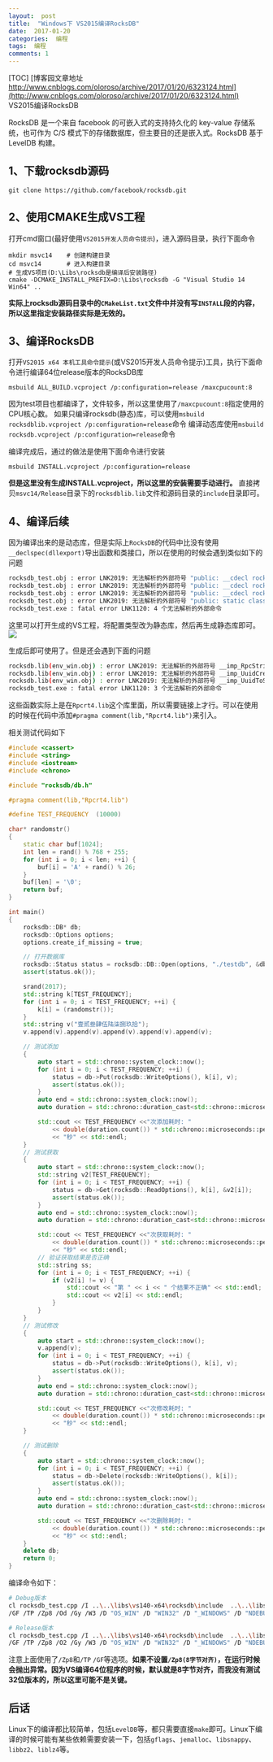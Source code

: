 ```yaml
---
layout:  post
title:  "Windows下 VS2015编译RocksDB"
date:  2017-01-20
categories:  编程
tags:  编程
comments: 1
---
```


[TOC]
[博客园文章地址 http://www.cnblogs.com/oloroso/archive/2017/01/20/6323124.html](http://www.cnblogs.com/oloroso/archive/2017/01/20/6323124.html)
VS2015编译RocksDB

RocksDB 是一个来自 facebook 的可嵌入式的支持持久化的 key-value 存储系统，也可作为 C/S 模式下的存储数据库，但主要目的还是嵌入式。RocksDB 基于 LevelDB 构建。

## 1、下载rocksdb源码

```shell
git clone https://github.com/facebook/rocksdb.git
```

## 2、使用CMAKE生成VS工程

打开cmd窗口(最好使用`VS2015开发人员命令提示`)，进入源码目录，执行下面命令
```shell
mkdir msvc14	# 创建构建目录
cd msvc14		# 进入构建目录
# 生成VS项目(D:\Libs\rocksdb是编译后安装路径)
cmake -DCMAKE_INSTALL_PREFIX=D:\Libs\rocksdb -G "Visual Studio 14 Win64" ..
```
**实际上rocksdb源码目录中的`CMakeList.txt`文件中并没有写`INSTALL`段的内容，所以这里指定安装路径实际是无效的。**


## 3、编译RocksDB
打开`VS2015 x64 本机工具命令提示`(或VS2015开发人员命令提示)工具，执行下面命令进行编译64位release版本的RocksDB库
```shell
msbuild ALL_BUILD.vcproject /p:configuration=release /maxcpucount:8
```
因为test项目也都编译了，文件较多，所以这里使用了`/maxcpucount:8`指定使用的CPU核心数。
如果只编译rocksdb(静态)库，可以使用`msbuild rocksdblib.vcproject /p:configuration=release`命令
编译动态库使用`msbuild rocksdb.vcproject /p:configuration=release`命令

编译完成后，通过的做法是使用下面命令进行安装
```shell
msbuild INSTALL.vcproject /p:configuration=release
```
**但是这里没有生成INSTALL.vcproject，所以这里的安装需要手动进行。**
直接拷贝`msvc14/Release`目录下的`rocksdblib.lib`文件和源码目录的`include`目录即可。

## 4、编译后续
因为编译出来的是动态库，但是实际上`RocksDB`的代码中比没有使用`__declspec(dllexport)`导出函数和类接口，所以在使用的时候会遇到类似如下的问题
```bash
rocksdb_test.obj : error LNK2019: 无法解析的外部符号 "public: __cdecl rocksdb::ColumnFamilyOptions::ColumnFamilyOptions(void)" (??0ColumnFamilyOptions@rocksdb@@QEAA@XZ)，该符号在函数 "public: __cdecl rocksdb::Options::Options(void)" (??0Options@rocksdb@@QEAA@XZ) 中被引用
rocksdb_test.obj : error LNK2019: 无法解析的外部符号 "public: __cdecl rocksdb::DBOptions::DBOptions(void)" (??0DBOptions@rocksdb@@QEAA@XZ)，该符号在函数 "public: __cdecl rocksdb::Options::Options(void)" (??0Options@rocksdb@@QEAA@XZ) 中被引用
rocksdb_test.obj : error LNK2019: 无法解析的外部符号 "public: __cdecl rocksdb::ReadOptions::ReadOptions(void)" (??0ReadOptions@rocksdb@@QEAA@XZ)，该符号在函数 main 中被引用
rocksdb_test.obj : error LNK2019: 无法解析的外部符号 "public: static class rocksdb::Status __cdecl rocksdb::DB::Open(struct rocksdb::Options const &,class std::basic_string<char,struct std::char_traits<char>,class std::allocator<char> > const &,class rocksdb::DB * *)" (?Open@DB@rocksdb@@SA?AVStatus@2@AEBUOptions@2@AEBV?$basic_string@DU?$char_traits@D@std@@V?$allocator@D@2@@std@@PEAPEAV12@@Z)，该符号在函数 main 中被引用
rocksdb_test.exe : fatal error LNK1120: 4 个无法解析的外部命令
```
这里可以打开生成的VS工程，将配置类型改为静态库，然后再生成静态库即可。
![](http://images2015.cnblogs.com/blog/693958/201703/693958-20170322114233690-788973321.png)

生成后即可使用了。但是还会遇到下面的问题
```bash
rocksdb.lib(env_win.obj) : error LNK2019: 无法解析的外部符号 __imp_RpcStringFreeA，该符号在函数 "public: virtual class std::basic_string<char,struct std::char_traits<char>,class std::allocator<char> > __cdecl rocksdb::Env::GenerateUniqueId(void)" (?GenerateUniqueId@Env@rocksdb@@UEAA?AV?$basic_string@DU?$char_traits@D@std@@V?$allocator@D@2@@std@@XZ) 中被引用
rocksdb.lib(env_win.obj) : error LNK2019: 无法解析的外部符号 __imp_UuidCreateSequential，该符号在函数 "public: virtual class std::basic_string<char,struct std::char_traits<char>,class std::allocator<char> > __cdecl rocksdb::Env::GenerateUniqueId(void)" (?GenerateUniqueId@Env@rocksdb@@UEAA?AV?$basic_string@DU?$char_traits@D@std@@V?$allocator@D@2@@std@@XZ) 中被引用
rocksdb.lib(env_win.obj) : error LNK2019: 无法解析的外部符号 __imp_UuidToStringA，该符号在函数 "public: virtual class std::basic_string<char,struct std::char_traits<char>,class std::allocator<char> > __cdecl rocksdb::Env::GenerateUniqueId(void)" (?GenerateUniqueId@Env@rocksdb@@UEAA?AV?$basic_string@DU?$char_traits@D@std@@V?$allocator@D@2@@std@@XZ) 中被引用
rocksdb_test.exe : fatal error LNK1120: 3 个无法解析的外部命令
```
这些函数实际上是在`Rpcrt4.lib`这个库里面，所以需要链接上才行。可以在使用的时候在代码中添加`#pragma comment(lib,"Rpcrt4.lib")`来引入。

相关测试代码如下
```cpp
#include <cassert>  
#include <string>  
#include <iostream>
#include <chrono>

#include "rocksdb/db.h"  

#pragma comment(lib,"Rpcrt4.lib")

#define TEST_FREQUENCY	(10000)

char* randomstr()
{
	static char buf[1024];
	int len = rand() % 768 + 255;
	for (int i = 0; i < len; ++i) {
		buf[i] = 'A' + rand() % 26;
	}
	buf[len] = '\0';
	return buf;
}

int main() 
{
	rocksdb::DB* db;
	rocksdb::Options options;
	options.create_if_missing = true;

	// 打开数据库
	rocksdb::Status status = rocksdb::DB::Open(options, "./testdb", &db);
	assert(status.ok());

	srand(2017);
	std::string k[TEST_FREQUENCY];
	for (int i = 0; i < TEST_FREQUENCY; ++i) {
		k[i] = (randomstr());
	}
	std::string v("壹贰叁肆伍陆柒捌玖拾");
	v.append(v).append(v).append(v).append(v).append(v);

	// 测试添加
	{
		auto start = std::chrono::system_clock::now();
		for (int i = 0; i < TEST_FREQUENCY; ++i) {
			status = db->Put(rocksdb::WriteOptions(), k[i], v);
			assert(status.ok());
		}
		auto end = std::chrono::system_clock::now();
		auto duration = std::chrono::duration_cast<std::chrono::microseconds>(end - start);

		std::cout << TEST_FREQUENCY <<"次添加耗时: "
			<< double(duration.count()) * std::chrono::microseconds::period::num / std::chrono::microseconds::period::den
			<< "秒" << std::endl;
	}
	// 测试获取
	{
		auto start = std::chrono::system_clock::now();
		std::string v2[TEST_FREQUENCY];
		for (int i = 0; i < TEST_FREQUENCY; ++i) {
			status = db->Get(rocksdb::ReadOptions(), k[i], &v2[i]);
			assert(status.ok());
		}
		auto end = std::chrono::system_clock::now();
		auto duration = std::chrono::duration_cast<std::chrono::microseconds>(end - start);

		std::cout << TEST_FREQUENCY <<"次获取耗时: "
			<< double(duration.count()) * std::chrono::microseconds::period::num / std::chrono::microseconds::period::den
			<< "秒" << std::endl;
		// 验证获取结果是否正确
		std::string ss;
		for (int i = 0; i < TEST_FREQUENCY; ++i) {
			if (v2[i] != v) {
				std::cout << "第 " << i << " 个结果不正确" << std::endl;
				std::cout << v2[i] << std::endl;
			}
		}
	}
	// 测试修改
	{
		auto start = std::chrono::system_clock::now();
		v.append(v);
		for (int i = 0; i < TEST_FREQUENCY; ++i) {
			status = db->Put(rocksdb::WriteOptions(), k[i], v);
			assert(status.ok());
		}
		auto end = std::chrono::system_clock::now();
		auto duration = std::chrono::duration_cast<std::chrono::microseconds>(end - start);

		std::cout << TEST_FREQUENCY <<"次修改耗时: "
			<< double(duration.count()) * std::chrono::microseconds::period::num / std::chrono::microseconds::period::den
			<< "秒" << std::endl;
	}

	// 测试删除
	{
		auto start = std::chrono::system_clock::now();
		for (int i = 0; i < TEST_FREQUENCY; ++i) {
			status = db->Delete(rocksdb::WriteOptions(), k[i]);
			assert(status.ok());
		}
		auto end = std::chrono::system_clock::now();
		auto duration = std::chrono::duration_cast<std::chrono::microseconds>(end - start);

		std::cout << TEST_FREQUENCY <<"次删除耗时: "
			<< double(duration.count()) * std::chrono::microseconds::period::num / std::chrono::microseconds::period::den
			<< "秒" << std::endl;
	}
	delete db;
	return 0;
}
```
编译命令如下：
```bash
# Debug版本
cl rocksdb_test.cpp /I ..\..\libs\vs140-x64\rocksdb\include  ..\..\libs\vs140-x64\rocksdb\Debug\rocksdb.lib /MDd /EHsc \
/GF /TP /Zp8 /Od /Gy /W3 /D "OS_WIN" /D "WIN32" /D "_WINDOWS" /D "NDEBUG" /D "ROCKSDB_LITE" /D "_MBCS" /D "WIN64" /D "NOMINMAX" 

# Release版本
cl rocksdb_test.cpp /I ..\..\libs\vs140-x64\rocksdb\include  ..\..\libs\vs140-x64\rocksdb\Release\rocksdb.lib /MD /EHsc \
/GF /TP /Zp8 /O2 /Gy /W3 /D "OS_WIN" /D "WIN32" /D "_WINDOWS" /D "NDEBUG" /D "ROCKSDB_LITE" /D "_MBCS" /D "WIN64" /D "NOMINMAX" 
```
注意上面使用了`/Zp8`和`/TP` `/GF`等选项。**如果不设置`/Zp8(8字节对齐)`，在运行时候会抛出异常。因为VS编译64位程序的时候，默认就是8字节对齐，而我没有测试32位版本的，所以这里可能不是关键。**
## 后话
Linux下的编译都比较简单，包括`LevelDB`等，都只需要直接`make`即可。Linux下编译的时候可能有某些依赖需要安装一下，包括`gflags`、`jemalloc`、`libsnappy`、`libbz2`、`liblz4`等。